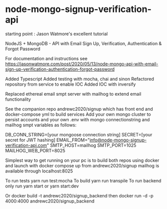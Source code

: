 # node-mongo-signup-verification-api

starting point : Jason Watmore's excellent tutorial

NodeJS + MongoDB - API with Email Sign Up, Verification, Authentication & Forgot Password

For documentation and instructions see https://jasonwatmore.com/post/2020/05/13/node-mongo-api-with-email-sign-up-verification-authentication-forgot-password


Added Typescript
Added testing with mocha, chai and sinon
Refactored repository from service to enable IOC
Added IOC with inversify

Replaced ethereal email smpt server with mailhog to extend email functionality

See the companion repo andrewc2020/signup which has front end and docker-compose yml to build services
Add your own mongo cluster to persist accounts and your own .env with mongo connectionstring and mailhog smpt variables as follows:

DB_CONN_STRING=[your mongoose connection string]
SECRET=[your secret for JWT hashing]
EMAIL_FROM="info@node-mongo-signup-verification-api.com"
SMTP_HOST=mailhog
SMTP_PORT=1025
MAILHOG_WEB_PORT=8025


Simplest way to get running on your pc is to build both repos using docker and launch with docker compose up from andrewc2020/signup
mailhog is available through localhost:8025

To run tests yarn run test:mocha 
To build yarn run transpile
To run backend only run yarn start or yarn start:dev

Or docker build -t andrewc2020/signup_backend then docker run -d -p 4000:4000 andrewc2020/signup_backend



